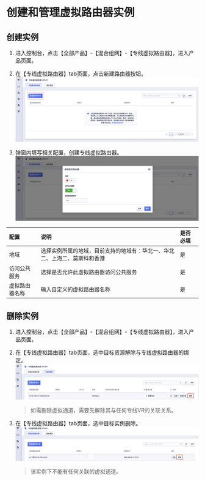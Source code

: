 # 创建和管理虚拟路由器实例
## 创建实例

1. 进入控制台，点击【全部产品】-【混合组网】-【专线虚拟路由器】，进入产品页面。
2. 在【专线虚拟路由器】tab页面，点击新建路由器按钮。
![](/images/VR1.png)

3. 弹窗内填写相关配置，创建专线虚拟路由器。
![](/images/VR2.png)

| 配置       | 说明                                                         | 是否必填 |
| :--------- | :----------------------------------------------------------- | :------- |
| 地域       | 选择实例所属的地域，目前支持的地域有：华北一、华北二、上海二、莫斯科和香港      | 是       |
| 访问公共服务   | 选择是否允许此虚拟路由器访问公共服务 | 是       |
| 虚拟路由器名称    | 输入自定义的虚拟路由器名称                                        | 是       |


## 删除实例

1. 进入控制台，点击【全部产品】-【混合组网】-【专线虚拟路由器】，进入产品页面。
2. 在【专线虚拟路由器】tab页面，选中目标资源解除与专线虚拟路由器的绑定。
![](/images/VR5.png)
   > 如需删除虚拟通道，需要先解除其与任何专线VR的关联关系。

3. 在【专线虚拟路由器】tab页面，选中目标实例删除。
![](/images/VR6.png)
   > 该实例下不能有任何关联的虚拟通道。

